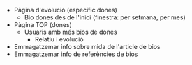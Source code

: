 * Pàgina d'evolució (específic dones)
  * Bio dones des de l'inici (finestra: per setmana, per mes)
* Pàgina TOP (dones)
  * Usuaris amb més bios de dones
    * Relatiu i evolució
* Emmagatzemar info sobre mida de l'article de bios
* Emmagatzemar info de referències de bios
